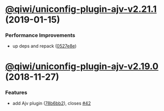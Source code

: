 # [@qiwi/uniconfig-plugin-ajv-v2.21.1](https://github.com/qiwi/uniconfig/compare/v2.21.0...v2.21.1) (2019-01-15)


### Performance Improvements

* up deps and repack ([0527e8e](https://github.com/qiwi/uniconfig/commit/0527e8e))

# [@qiwi/uniconfig-plugin-ajv-v2.19.0](https://github.com/qiwi/uniconfig/compare/v2.18.0...v2.19.0) (2018-11-27)


### Features

* add Ajv plugin ([78b6bb2](https://github.com/qiwi/uniconfig/commit/78b6bb2)), closes [#42](https://github.com/qiwi/uniconfig/issues/42)
